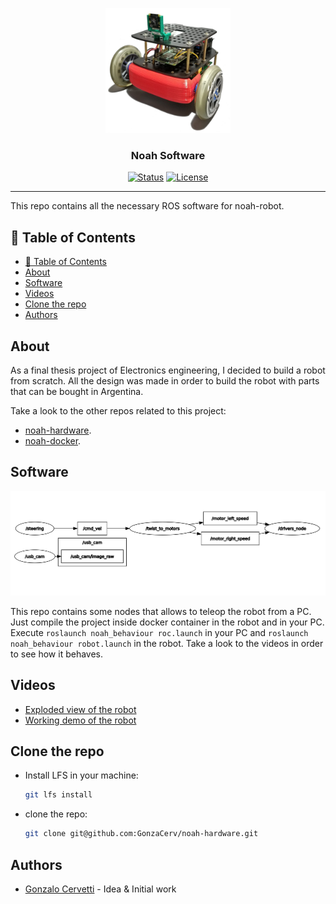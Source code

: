 <p align="center">
  <a href="" rel="noopener">
 <img width=200px height=200px src="./Doc/robot_sin_bg.png" alt="Project logo"></a>
</p>

<h3 align="center">Noah Software</h3>

<div align="center">

[![Status](https://img.shields.io/badge/status-active-success.svg)]()
[![License](https://img.shields.io/badge/license-GPL_3.0-blue.svg)](/LICENSE)

</div>

---
This repo contains all the necessary ROS software for noah-robot.

## 📝 Table of Contents

- [📝 Table of Contents](#-table-of-contents)
- [About](#about)
- [Software](#software)
- [Videos](#videos)
- [Clone the repo](#clone-the-repo)
- [Authors](#authors)

## About

As a final thesis project of Electronics engineering, I decided to build a robot from scratch. All the design was made in order to build the robot with parts that can be bought in Argentina.

Take a look to the other repos related to this project:

- [noah-hardware](https://github.com/GonzaCerv/noah-hardware).
- [noah-docker](https://github.com/GonzaCerv/noah-docker).

## Software

 <img src="./Doc/camera2.png" alt="Project logo"></a>

This repo contains some nodes that allows to teleop the robot from a PC. Just compile the project inside docker container in the robot and in your PC. Execute `roslaunch noah_behaviour roc.launch` in your PC and `roslaunch noah_behaviour robot.launch` in the robot. Take a look to the videos in order to see how it behaves. 

## Videos

- [Exploded view of the robot](https://youtu.be/NDaXydzkYNs)
- [Working demo of the robot](https://youtu.be/hgb2TbaiBBA)

## Clone the repo

- Install LFS in your machine:
  
  ```bash
  git lfs install
  ```

- clone the repo:
  
  ```bash
  git clone git@github.com:GonzaCerv/noah-hardware.git
  ```

## Authors

- [Gonzalo Cervetti](https://github.com/GonzaCerv) - Idea & Initial work
